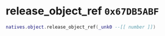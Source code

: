 # release_object_ref `0x67DB5ABF`

```lua
natives.object.release_object_ref(_unk0 --[[ number ]])
```